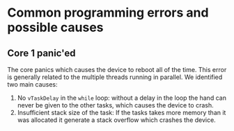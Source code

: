 # Common programming errors and possible causes

## Core 1 panic'ed

The core panics which causes the device to reboot all of the time. This error is generally related to the multiple threads running in parallel. We identified two main causes:

1. No `vTaskDelay` in the `while` loop: without a delay in the loop the hand can never be given to the other tasks, which causes the device to crash.
2. Insufficient stack size of the task: If the tasks takes more memory than it was allocated it generate a stack overflow which crashes the device.

